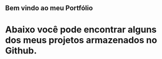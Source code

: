 ## Bem vindo ao meu Portfólio
# Abaixo você pode encontrar alguns dos meus projetos armazenados no Github.

